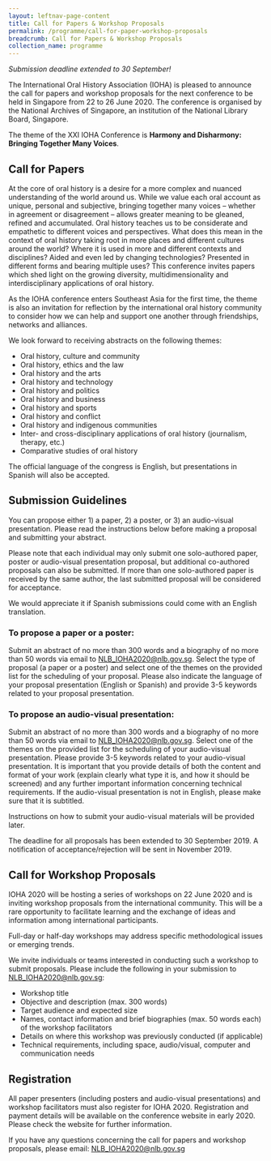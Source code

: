 ```yaml
---
layout: leftnav-page-content
title: Call for Papers & Workshop Proposals
permalink: /programme/call-for-paper-workshop-proposals
breadcrumb: Call for Papers & Workshop Proposals
collection_name: programme
---
```

*Submission deadline extended to 30 September!*

The International Oral History Association (IOHA) is pleased to announce the call for papers and workshop proposals for the next conference to be held in Singapore from 22 to 26 June 2020. The conference is organised by the National Archives of Singapore, an institution of the National Library Board, Singapore.

The theme of the XXI IOHA Conference is **Harmony and Disharmony: Bringing Together Many Voices**.

## Call for Papers

At the core of oral history is a desire for a more complex and nuanced understanding of the world around us. While we value each oral account as unique, personal and subjective, bringing together many voices – whether in agreement or disagreement – allows greater meaning to be gleaned, refined and accumulated. Oral history teaches us to be considerate and empathetic to different voices and perspectives. What does this mean in the context of oral history taking root in more places and different cultures around the world? Where it is used in more and different contexts and disciplines? Aided and even led by changing technologies? Presented in different forms and bearing multiple uses? This conference invites papers which shed light on the growing diversity, multidimensionality and interdisciplinary applications of oral history.

As the IOHA conference enters Southeast Asia for the first time, the theme is also an invitation for reflection by the international oral history community to consider how we can help and support one another through friendships, networks and alliances.

We look forward to receiving abstracts on the following themes:
* Oral history, culture and community
* Oral history, ethics and the law
* Oral history and the arts
* Oral history and technology
* Oral history and politics
* Oral history and business
* Oral history and sports
* Oral history and conflict
* Oral history and indigenous communities
* Inter- and cross-disciplinary applications of oral history (journalism, therapy, etc.)
* Comparative studies of oral history

The official language of the congress is English, but presentations in Spanish will also be accepted.

## Submission Guidelines

You can propose either 1) a paper, 2) a poster, or 3) an audio-visual presentation. Please read the instructions below before making a proposal and submitting your abstract.

Please note that each individual may only submit one solo-authored paper, poster or audio-visual presentation proposal, but additional co-authored proposals can also be submitted. If more than one solo-authored paper is received by the same author, the last submitted proposal will be considered for acceptance.

We would appreciate it if Spanish submissions could come with an English translation.

### To propose a paper or a poster: 

Submit an abstract of no more than 300 words and a biography of no more than 50 words via email to <NLB_IOHA2020@nlb.gov.sg>. Select the type of proposal (a paper or a poster) and select one of the themes on the provided list for the scheduling of your proposal. Please also indicate the language of your proposal presentation (English or Spanish) and provide 3-5 keywords related to your proposal presentation.

### To propose an audio-visual presentation:

Submit an abstract of no more than 300 words and a biography of no more than 50 words via email to <NLB_IOHA2020@nlb.gov.sg>. Select one of the themes on the provided list for the scheduling of your audio-visual presentation. Please provide 3-5 keywords related to your audio-visual presentation. It is important that you provide details of both the content and format of your work (explain clearly what type it is, and how it should be screened) and any further important information concerning technical requirements. If the audio-visual presentation is not in English, please make sure that it is subtitled.

Instructions on how to submit your audio-visual materials will be provided later.

The deadline for all proposals has been extended to 30 September 2019. A notification of acceptance/rejection will be sent in November 2019.

## Call for Workshop Proposals

IOHA 2020 will be hosting a series of workshops on 22 June 2020 and is inviting workshop proposals from the international community. This will be a rare opportunity to facilitate learning and the exchange of ideas and information among international participants.

Full-day or half-day workshops may address specific methodological issues or emerging trends.

We invite individuals or teams interested in conducting such a workshop to submit proposals. Please include the following in your submission to <NLB_IOHA2020@nlb.gov.sg>:

* Workshop title
* Objective and description (max. 300 words)
* Target audience and expected size
* Names, contact information and brief biographies (max. 50 words each) of the workshop facilitators
* Details on where this workshop was previously conducted (if applicable)
* Technical requirements, including space, audio/visual, computer and communication needs

## Registration

All paper presenters (including posters and audio-visual presentations) and workshop facilitators must also register for IOHA 2020. Registration and payment details will be available on the conference website in early 2020. Please check the website for further information.

If you have any questions concerning the call for papers and workshop proposals, please email: <NLB_IOHA2020@nlb.gov.sg>
